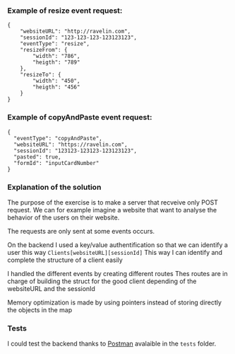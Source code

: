 ### Example of resize event request:
```
{
	"websiteURL": "http://ravelin.com",
	"sessionId": "123-123-123-123123123",
	"eventType": "resize",
	"resizeFrom": {
		"width": "786",
		"heigth": "789"
	},
	"resizeTo": {
		"width": "450",
		"heigth": "456"
	}
}
```

### Example of copyAndPaste event request:
```
{
  "eventType": "copyAndPaste",
  "websiteURL": "https://ravelin.com",
  "sessionId": "123123-123123-123123123",
  "pasted": true,
  "formId": "inputCardNumber"
}
```

### Explanation of the solution
The purpose of the exercise is to make a server that recveive only POST request. We can for example imagine a website that want to analyse the behavior of the users on their website.

The requests are only sent at some events occurs.

On the backend I used a key/value authentification so that we can identify a user this way
`Clients[websiteURL][sessionId]`
This way I can identify and complete the structure of a client easily

I handled the different events by creating different routes
Thes routes are in charge of building the struct for the good client depending of the websiteURL and the sessionId

Memory optimization is made by using pointers instead of storing directly the objects in the map

### Tests
I could test the backend thanks to [Postman](https://www.getpostman.com/) avalaible in the `tests` folder.
